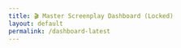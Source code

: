 ```yaml
---
title: 🎬 Master Screenplay Dashboard (Locked)
layout: default
permalink: /dashboard-latest
---
```


<!-- LOCKED FORMAT — Do not change headings or order without explicit note.
Date-lock appears below and in the Quick View. -->
